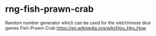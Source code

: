 # rng-fish-prawn-crab
Random number generator which can be used for the viet/chinese dice games Fish-Prawn-Crab https://en.wikipedia.org/wiki/Hoo_Hey_How
